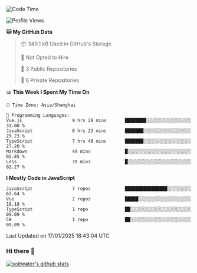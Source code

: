 <!--START_SECTION:waka-->
![Code Time](http://img.shields.io/badge/Code%20Time-4%2C524%20hrs%2047%20mins-blue)

![Profile Views](http://img.shields.io/badge/Profile%20Views-0-blue)

**🐱 My GitHub Data** 

> 📦 349.1 kB Used in GitHub's Storage 
 > 
> 🚫 Not Opted to Hire
 > 
> 📜 3 Public Repositories 
 > 
> 🔑 6 Private Repositories 
 > 
📊 **This Week I Spent My Time On** 

```text
🕑︎ Time Zone: Asia/Shanghai

💬 Programming Languages: 
Vue.js                   9 hrs 28 mins       ████████░░░░░░░░░░░░░░░░░   33.00 % 
JavaScript               8 hrs 23 mins       ███████░░░░░░░░░░░░░░░░░░   29.23 % 
TypeScript               7 hrs 48 mins       ███████░░░░░░░░░░░░░░░░░░   27.20 % 
Markdown                 49 mins             █░░░░░░░░░░░░░░░░░░░░░░░░   02.85 % 
Less                     39 mins             █░░░░░░░░░░░░░░░░░░░░░░░░   02.27 % 
```

**I Mostly Code in JavaScript** 

```text
JavaScript               7 repos             ████████████████░░░░░░░░░   63.64 % 
Vue                      2 repos             █████░░░░░░░░░░░░░░░░░░░░   18.18 % 
TypeScript               1 repo              ██░░░░░░░░░░░░░░░░░░░░░░░   09.09 % 
C#                       1 repo              ██░░░░░░░░░░░░░░░░░░░░░░░   09.09 % 
```




 Last Updated on 17/01/2025 18:43:04 UTC
<!--END_SECTION:waka-->

### Hi there 👋
[![soitwater's github stats](https://github-readme-stats.vercel.app/api?username=soitwater)](https://github.com/soitwater/github-readme-stats)
